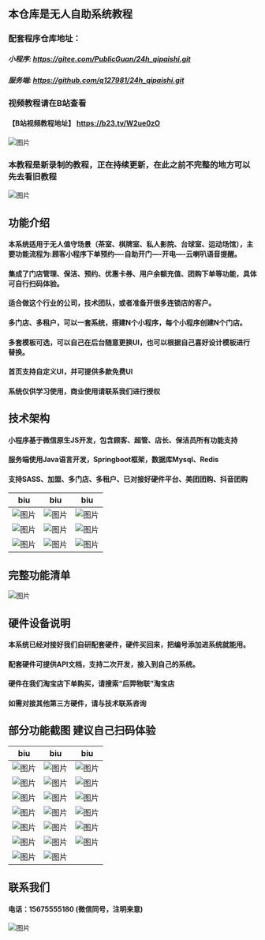 ## 本仓库是无人自助系统教程
### 配套程序仓库地址：
##### 小程序: https://gitee.com/PublicGuan/24h_qipaishi.git
##### 服务端: https://github.com/q127981/24h_qipaishi.git

### 视频教程请在B站查看
#### 【B站视频教程地址】 https://b23.tv/W2ue0zO
![图片](https://images.scyanzu.com/000.png?imageView2/2/format/webp/w/960)

### 本教程是新录制的教程，正在持续更新，在此之前不完整的地方可以先去看旧教程
![图片](https://images.scyanzu.com/xznoaqjheeoj123.png?imageView2/2/format/webp/w/240)


## 功能介绍
#### 本系统适用于无人值守场景（茶室、棋牌室、私人影院、台球室、运动场馆），主要功能流程为:顾客小程序下单预约—-自助开门—-开电—-云喇叭语音提醒。
#### 集成了门店管理、保洁、预约、优惠卡券、用户余额充值、团购下单等功能，具体可自行扫码体验。
#### 适合做这个行业的公司，技术团队，或者准备开很多连锁店的客户。
#### 多门店、多租户，可以一套系统，搭建N个小程序，每个小程序创建N个门店。
#### 多套模板可选，可以自己在后台随意更换UI，也可以根据自己喜好设计模板进行替换。
#### 首页支持自定义UI，并可提供多款免费UI
#### 系统仅供学习使用，商业使用请联系我们进行授权

## 技术架构
#### 小程序基于微信原生JS开发，包含顾客、超管、店长、保洁员所有功能支持
#### 服务端使用Java语言开发，Springboot框架，数据库Mysql、Redis
#### 支持SASS、加盟、多门店、多租户、已对接好硬件平台、美团团购、抖音团购

| biu                                                                                 | biu                                                                                 | biu                                                                                 |
|-------------------------------------------------------------------------------------|-------------------------------------------------------------------------------------|-------------------------------------------------------------------------------------|
| ![图片](https://images.scyanzu.com/open_source/b190e260-d4fa-4f93-a302-9d9c08a2adaa.jpg?imageView2/2/format/webp/w/240) |![图片](https://images.scyanzu.com/open_source/1df00428-65b5-4baf-a979-2f17fbb9012d.jpg?imageView2/2/format/webp/w/240)    |![图片](https://images.scyanzu.com/open_source/e48b7b47-ec72-438b-8910-9645fa28242a.jpg?imageView2/2/format/webp/w/240)     | 
| ![图片](https://images.scyanzu.com/open_source/t0.jpg?imageView2/2/format/webp/w/240) |![图片](https://images.scyanzu.com/open_source/t1.jpg?imageView2/2/format/webp/w/240)     |![图片](https://images.scyanzu.com/open_source/t2.jpg?imageView2/2/format/webp/w/240)     | 
| ![图片](https://images.scyanzu.com/open_source/t3.jpg?imageView2/2/format/webp/w/240) |![图片](https://images.scyanzu.com/open_source/t4.jpg?imageView2/2/format/webp/w/240)     |![图片](https://images.scyanzu.com/open_source/t5.jpg?imageView2/2/format/webp/w/240)     | 


## 完整功能清单
![图片](https://images.scyanzu.com/function_20240414110134.png?imageView2/2/format/webp/w/480)

## 硬件设备说明
#### 本系统已经对接好我们自研配套硬件，硬件买回来，把编号添加进系统就能用。
#### 配套硬件可提供API文档，支持二次开发，接入到自己的系统。
#### 硬件在我们淘宝店下单购买，请搜索“后羿物联”淘宝店
#### 如需对接其他第三方硬件，请与技术联系咨询


## 部分功能截图  建议自己扫码体验
| biu                                                                                      | biu                                                                                      | biu                                                                                      |
|------------------------------------------------------------------------------------------|------------------------------------------------------------------------------------------|------------------------------------------------------------------------------------------|
| ![图片](https://images.scyanzu.com/open_source/view/1.jpg?imageView2/2/format/webp/w/240)  | ![图片](https://images.scyanzu.com/open_source/view/2.jpg?imageView2/2/format/webp/w/240)  | ![图片](https://images.scyanzu.com/open_source/view/3.jpg?imageView2/2/format/webp/w/240)  |
| ![图片](https://images.scyanzu.com/open_source/view/4.jpg?imageView2/2/format/webp/w/240)  | ![图片](https://images.scyanzu.com/open_source/view/5.jpg?imageView2/2/format/webp/w/240)  | ![图片](https://images.scyanzu.com/open_source/view/6.jpg?imageView2/2/format/webp/w/240)  |
| ![图片](https://images.scyanzu.com/open_source/view/7.jpg?imageView2/2/format/webp/w/240)  | ![图片](https://images.scyanzu.com/open_source/view/8.jpg?imageView2/2/format/webp/w/240)  | ![图片](https://images.scyanzu.com/open_source/view/9.jpg?imageView2/2/format/webp/w/240)  |
| ![图片](https://images.scyanzu.com/open_source/view/10.jpg?imageView2/2/format/webp/w/240) | ![图片](https://images.scyanzu.com/open_source/view/11.jpg?imageView2/2/format/webp/w/240) | ![图片](https://images.scyanzu.com/open_source/view/12.jpg?imageView2/2/format/webp/w/240) |
| ![图片](https://images.scyanzu.com/open_source/view/13.jpg?imageView2/2/format/webp/w/240) | ![图片](https://images.scyanzu.com/open_source/view/14.jpg?imageView2/2/format/webp/w/240) | ![图片](https://images.scyanzu.com/open_source/view/15.jpg?imageView2/2/format/webp/w/240) |
| ![图片](https://images.scyanzu.com/open_source/view/16.jpg?imageView2/2/format/webp/w/240) | ![图片](https://images.scyanzu.com/open_source/view/17.jpg?imageView2/2/format/webp/w/240) | ![图片](https://images.scyanzu.com/open_source/view/18.jpg?imageView2/2/format/webp/w/240) |
| ![图片](https://images.scyanzu.com/open_source/view/19.jpg?imageView2/2/format/webp/w/240) | ![图片](https://images.scyanzu.com/open_source/view/20.jpg?imageView2/2/format/webp/w/240) |



## 联系我们
#### 电话：15675555180 (微信同号，注明来意)

![图片](https://images.scyanzu.com/open_source/wx_code.jpg?imageView2/2/format/webp/w/240)
